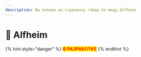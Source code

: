 ```yaml
---
description: Вы попали на страничку гайда по моду Alfheim
---
```


# 🌼 Alfheim

{% hint style="danger" %}
<mark style="color:red;">**В РАЗРАБОТКЕ**</mark>
{% endhint %}
